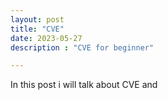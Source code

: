 ```yaml
---
layout: post
title: "CVE"
date: 2023-05-27
description : "CVE for beginner"

---
```


In this post i will talk about CVE and 